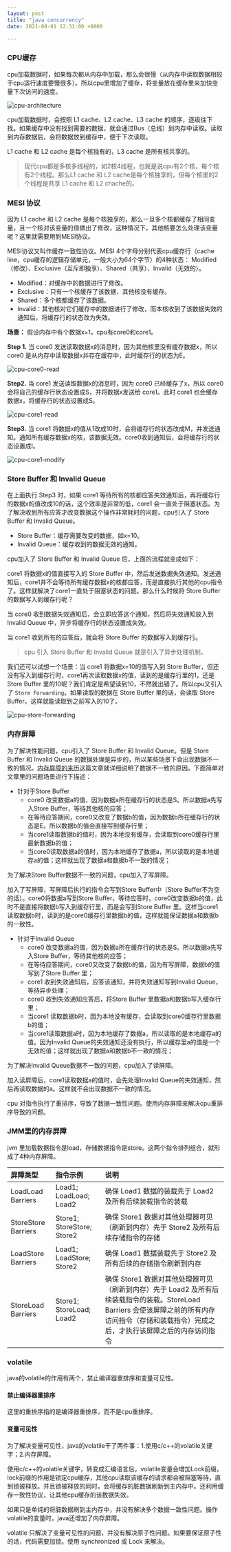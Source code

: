 ```yaml
---
layout: post
title: "java concurrency"
date: 2021-08-01 12:31:00 +0800

---
```




### CPU缓存

cpu加载数据时，如果每次都从内存中加载，那么会很慢（从内存中读取数据相较于cpu运行速度要慢很多）。所以cpu里增加了缓存，将变量放在缓存里来加快变量下次访问的速度。

![cpu-architecture]({{site.url}}/images/cpu-architecture.png) <br/>

cpu加载数据时，会按照 L1 cache、L2 cache、L3 cache 的顺序，逐级往下找。如果缓存中没有找到需要的数据，就会通过Bus（总线）到内存中读取。读取到内存数据后，会将数据放到缓存中，便于下次读取。

L1 cache 和 L2 cache 是每个核独有的，L3 cache 是所有核共享的。

> 现代cpu都是多核多线程的，如2核4线程，也就是说cpu有2个核，每个核有2个线程。那么L1 cache 和 L2 cache是每个核独享的，但每个核里的2个线程是共享 L1 cache 和 L2 chache的。

### MESI 协议

因为 L1 cache 和 L2 cache 是每个核独享的，那么一旦多个核都缓存了相同变量，且一个核对该变量的值做出了修改，这种情况下，其他核要怎么处理该变量呢？这里就需要用到MESI协议。

MESI协议又叫作缓存一致性协议。MESI 4个字母分别代表cpu缓存行（cache line，cpu缓存的逻辑存储单元，一般大小为64个字节）的4种状态： Modified（修改）、Exclusive（互斥即独享）、Shared（共享）、Invalid（无效的）。

+ Modified：对缓存中的数据进行了修改。
+ Exclusive：只有一个核缓存了该数据，其他核没有缓存。
+ Shared：多个核都缓存了该数据。
+ Invalid：其他核对它们缓存中的数据进行了修改，而本核收到了该数据失效的通知后，将缓存行的状态改为失效。

**场景：** 假设内存中有个数据x=1，cpu有core0和core1。

**Step 1.** 当 core0 发送读取数据x的消息时，因为其他核里没有缓存数据x，所以 core0 是从内存中读取数据x并存在缓存中，此时缓存行的状态为E。

![cpu-core0-read]({{site.url}}/images/cpu-core0-read.png) <br/>

**Step2.** 当 core1 发送读取数据x的消息时，因为 core0 已经缓存了x，所以 core0 会将自己的缓存行状态设置成S，并将数据x发送给 core1。此时 core1 也会缓存数据x，将缓存行的状态设置成S。

![cpu-core1-read]({{site.url}}/images/cpu-core1-read.png) <br/>

**Step3.** 当 core1 将数据x的值从1改成10时，会将缓存行的状态改成M，并发送通知。通知所有缓存数据x的核，该数据无效。core0收到通知后，会将缓存行的状态设置成I。

![cpu-core1-modify]({{site.url}}/images/cpu-core1-modify.png) <br/>

### Store Buffer 和 Invalid Queue

在上面执行 Step3 时，如果 core1 等待所有的核都应答失效通知后，再将缓存行的数据x的值改成10的话，这个效率是非常的低，core1 会一直处于阻塞状态。为了解决收到所有应答才改变数据这个操作非常耗时的问题，cpu引入了 Store Buffer 和 Invalid Queue。

+ Store Buffer：缓存需要改变的数据，如x=10。
+ Invalid Queue：缓存收到的数据无效的通知。

cpu加入了 Store Buffer 和 Invalid Queue 后，上面的流程就变成如下：

core1 将数据x的值直接写入的 Store Buffer 中，然后发送数据失效通知。发送通知后，core1并不会等待所有缓存数据x的核都应答，而是直接执行其他的cpu指令了。这样就解决了core1一直处于阻塞状态的问题。那么什么时候将 Store Buffer 的数据写入到缓存行呢？

当 core0 收到数据失效通知后，会立即应答这个通知，然后将失效通知放入到 Invalid Queue 中，异步将缓存行的状态设置成失效。

当 core1 收到所有的应答后，就会将 Store Buffer 的数据写入到缓存行。

> cpu 引入 Store Buffer 和 Invalid Queue 就是引入了异步处理机制。

我们还可以试想一个场景：当 core1 将数据x=10的值写入到 Store Buffer，但还没有写入到缓存行时，core1再次读取数据x的值，读到的是缓存行里的1，还是 Store Buffer 里的10呢？我们肯定是希望读到10，不然就出错了。所以cpu又引入了 `Store Forwarding`。如果读取的数据在 Store Buffer 里的话，会读取 Store Buffer，这样就能读取到之前写入的10了。

![cpu-store-forwarding]({{site.url}}/images/cpu-store-forwarding.png)

### 内存屏障

为了解决性能问题，cpu引入了 Store Buffer 和 Invalid Queue。但是 Store Buffer 和 Invalid Queue 的数据处理是异步的，所以某些场景下会出现数据不一致的情况。[内存屏障的来历](https://zhuanlan.zhihu.com/p/125549632)这篇文章就详细说明了数据不一致的原因。下面简单对文章里的问题场景进行下描述：

+ 针对于Store Buffer
  + core0 改变数据a的值，因为数据a所在缓存行的状态是S。所以数据a先写入Store Buffer，等待其他核的应答；
  + 在等待应答期间，core0又改变了数据b的值，因为数据b所在缓存行的状态是E。所以数据b的值会直接写到缓存行里；
  + 当core1读取数据b的值时，因为本地没有缓存，会读取到core0缓存行里最新数据b的值；
  + 当core0读取数据a的值时，因为本地缓存了数据a，所以读取的是本地缓存a的值；这样就出现了数据a和数据b不一致的情况；

为了解决Store Buffer数据不一致的问题，cpu加入了写屏障。

加入了写屏障，写屏障后执行的指令会写到Store Buffer中（Store Buffer不为空的话）。core0将数据a写到Store Buffer，等待应答时，core0改变数据b的值，此时不是直接将数据b写入到缓存行里，而是会写到Store Buffer 里。这样当core1读取数据b时，读到的是core0缓存行里数据b的值，这样就能保证数据a和数据b的一致性。

+ 针对于Invalid Queue
  + core0 改变数据a的值，因为数据a所在缓存行的状态是S。所以数据a先写入Store Buffer，等待其他核的应答；
  + 在等待应答期间，core0又改变了数据b的值，因为有写屏障，数据b的值写到了Store Buffer 里；
  + core1 收到失效通知后，应答该通知，并将失效通知写到Invalid Queue，等待异步处理；
  + core0 收到失效通知应答后，将Store Buffer 里数据a和数据b写入缓存行里；
  + 当core1 读取数据b时，因为本地没有缓存，会读取到core0缓存行里数据b的值；
  + 当core1读取数据a时，因为本地缓存了数据a，所以读取的是本地缓存a的值。因为Invalid Queue的失效通知还没有执行，所以缓存里a的值是一个无效的值；这样就出现了数据a和数据b不一致的情况；

为了解决Invalid Queue数据不一致的问题，cpu加入了读屏障。

加入读屏障后，core1读取数据a的值时，会先处理Invalid Queue的失效通知，然后再读取数据的a。这样就不会出现数据不一致的情况。

cpu 对指令执行了重排序，导致了数据一致性问题。使用内存屏障来解决cpu重排序导致的问题。

### JMM里的内存屏障

jvm 里加载数据指令是load，存储数据指令是store。这两个指令排列组合，就形成了4种内存屏障。

| 屏障类型            | 指令示例                   | 说明                                                         |
| :------------------ | :------------------------- | :----------------------------------------------------------- |
| LoadLoad Barriers   | Load1; LoadLoad; Load2     | 确保 Load1 数据的装载先于 Load2 及所有后续装载指令的装载     |
| StoreStore Barriers | Store1; StoreStore; Store2 | 确保 Store1 数据对其他处理器可见（刷新到内存）先于 Store2 及所有后续存储指令的存储 |
| LoadStore Barriers  | Load1; LoadStore; Store2   | 确保 Load1 数据装载先于 Store2 及所有后续的存储指令刷新到内存 |
| StoreLoad Barriers  | Store1; StoreLoad; Load2   | 确保 Store1 数据对其他处理器可见（刷新到内存）先于 Load2 及所有后续装载指令的装载。StoreLoad Barriers 会使该屏障之前的所有内存访问指令（存储和装载指令）完成之后，才执行该屏障之后的内存访问指令 |

### volatile

java的volatile的作用有两个，禁止编译器重排序和变量可见性。

#### 禁止编译器重排序

这里的重排序指的是编译器重排序，而不是cpu重排序。

#### 变量可见性

为了解决变量可见性，java的volatile干了两件事：1.使用c/c++的volatile关键字；2.内存屏障。

使用c/c++的volatile关键字，转变成汇编语言后，volatile变量会增加Lock前缀，lock前缀的作用是锁定cpu缓存，其他cpu读取该缓存的请求都会被阻塞等待，直到锁被释放。并且锁被释放的同时，会将缓存的脏数据刷新到主内存中。还利用缓存一致性协议，让其他cpu缓存的该数据失效。

如果只是单纯的将脏数据刷到主内存中，并没有解决多个数据一致性问题。操作volatile的变量时，java还增加了内存屏障。

volatile 只解决了变量可见性的问题，并没有解决原子性问题。如果要保证原子性的话，代码需要加锁。使用 synchronized 或 Lock 来解决。

<div id="gitalk-container"></div>

<link rel="stylesheet" href="https://unpkg.com/gitalk/dist/gitalk.css">
<script src="https://unpkg.com/gitalk/dist/gitalk.min.js"></script>

<script type="javascript">
  var gitalk = new Gitalk({
  clientID: '23d11844462ff8356df3',
  clientSecret: '415f292888e045fac19698cbc5c4b8273a2cb137',
  repo: 'devwangqing.github.io',
  owner: 'devwangqing',
  admin: ['devwangqing']
})

gitalk.render('gitalk-container')
</script>
